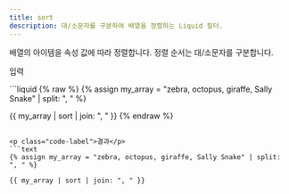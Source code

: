 ```yaml
---
title: sort
description: 대/소문자를 구분하여 배열을 정렬하는 Liquid 필터.
---
```


배열의 아이템을 속성 값에 따라 정렬합니다. 정렬 순서는 대/소문자를 구분합니다.

<p class="code-label">입력</p>
```liquid
{% raw %}
{% assign my_array = "zebra, octopus, giraffe, Sally Snake" | split: ", " %}

{{ my_array | sort | join: ", " }}
{% endraw %}
```

<p class="code-label">결과</p>
```text
{% assign my_array = "zebra, octopus, giraffe, Sally Snake" | split: ", " %}

{{ my_array | sort | join: ", " }}
```
